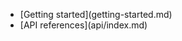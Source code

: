 
- <div class="ps-icon ps-icon-arrow-right"></div> [Getting started](getting-started.md)
- <div class="ps-icon ps-icon-puzzle"></div> [API references](api/index.md)

